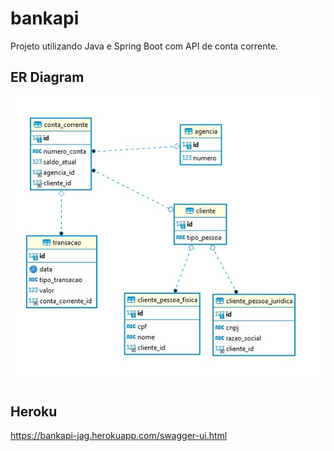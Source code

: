 # bankapi
Projeto utilizando Java e Spring Boot com API de conta corrente.


## ER Diagram

<img src="https://github.com/jagucheski/bankapi/blob/master/src/main/resources/static/image/ERdiagram_bankapi.jpg?sanitize=true">


## Heroku
https://bankapi-jag.herokuapp.com/swagger-ui.html
